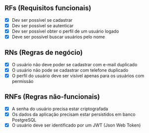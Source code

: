 ## RFs (Requisitos funcionais)

- [x] Dev ser possível se cadastrar
- [x] Dev ser possível se autenticar
- [x] Dev ser possível obter o perfil de um usuário logado
- [x] Deve ser possível buscar usuários pelo nome

## RNs (Regras de negócio)

- [x] O usuário não deve poder se cadastrar com e-mail duplicado
- [x] O usuário não pode se cadastrar com telefone duplicado
- [x] O perfil do usuário deve ser visível apenas para os usuários com permissão

## RNFs (Regras não-funcionais)

- [x] A senha do usuário precisa estar criptografada
- [x] Os dados da aplicação precisam estar persistidos em banco PostgreSQL
- [x] O usuário deve ser identificado por um JWT (Json Web Token)
